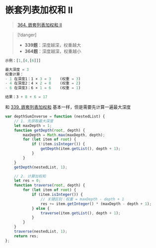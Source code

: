 
# 嵌套列表加权和 II


> [364. 嵌套列表加权和 II](https://leetcode.cn/problems/nested-list-weight-sum-ii/)



> [!danger]
> - **339题**：深度越深，权重越大
> - **364题**：深度越深，权重越小



```javascript
示例：[1,[4,[6]]]

最大深度 = 3
权重计算：
- 1 在深度1：1 × 3 = 3    (权重 = 3)
- 4 在深度2：4 × 2 = 8    (权重 = 2)
- 6 在深度3：6 × 1 = 6    (权重 = 1)

结果：3 + 8 + 6 = 17
```


和 [339. 嵌套列表加权和](/post/NV2VSuMj.html) 基本一样，但是需要先计算一遍最大深度


```javascript hl:2,14,19
var depthSumInverse = function (nestedList) {
    // 1. 先获取最大深度
    let maxDepth = 1;
    function getDepth(root, depth) {
        maxDepth = Math.max(maxDepth, depth);
        for (let item of root) {
            if (!item.isInteger()) {
                getDepth(item.getList(), depth + 1);
            }
        }
    }
    getDepth(nestedList, 1);

    // 2. 计算加权和
    let res = 0;
    function traverse(root, depth) {
        for (let item of root) {
            if (item.isInteger()) {
                // 关键区别：权重 = maxDepth - depth + 1
                res += item.getInteger() * (maxDepth - depth + 1);
            } else {
                traverse(item.getList(), depth + 1);
            }
        }
    }
    traverse(nestedList, 1);
    return res;
};

```
